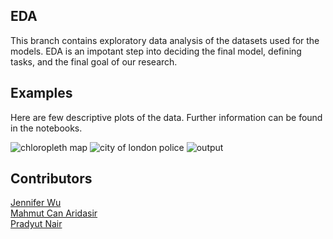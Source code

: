 ## EDA 
This branch contains exploratory data analysis of the datasets used for the models. EDA is an impotant step into deciding the final model, defining tasks, and the final goal of our research.

## Examples
Here are few descriptive plots of the data. Further information can be found in the notebooks.

![chloropleth map](https://user-images.githubusercontent.com/83001928/161596088-4596809b-0e43-4ead-aaa3-088036634ba0.png)
![city of london police](https://user-images.githubusercontent.com/83001928/161596393-61f5e22e-c222-43a3-b9dc-685225c13b14.png)
![output](https://user-images.githubusercontent.com/83001928/161596587-aa033011-6a2e-4ff0-8d03-57ab3542cfbf.png)

## Contributors
[Jennifer Wu](https://github.com/j-jenniferwu) \
[Mahmut Can Aridasir](https://github.com/mahmutcan1) \
[Pradyut Nair](https://github.com/pradyutnair) 

